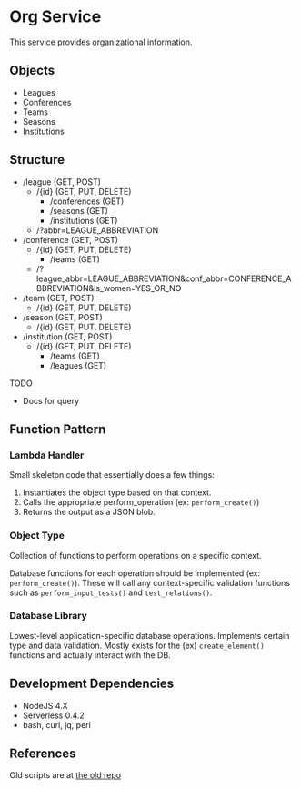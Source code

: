 Org Service
===========

This service provides organizational information.

## Objects
* Leagues
* Conferences
* Teams
* Seasons
* Institutions

## Structure
* /league (GET, POST)
  * /{id} (GET, PUT, DELETE)
    * /conferences (GET)
    * /seasons (GET)
    * /institutions (GET)
  * /?abbr=LEAGUE_ABBREVIATION
* /conference (GET, POST)
  * /{id} (GET, PUT, DELETE)
    * /teams (GET)
  * /?league_abbr=LEAGUE_ABBREVIATION&conf_abbr=CONFERENCE_ABBREVIATION&is_women=YES_OR_NO
* /team (GET, POST)
  * /{id} (GET, PUT, DELETE)
* /season (GET, POST)
  * /{id} (GET, PUT, DELETE)
* /institution (GET, POST)
  * /{id} (GET, PUT, DELETE)
    * /teams (GET)
    * /leagues (GET)

TODO
* Docs for query

## Function Pattern
### Lambda Handler
Small skeleton code that essentially does a few things:
1) Instantiates the object type based on that context.
2) Calls the appropriate perform_operation (ex: `perform_create()`)
3) Returns the output as a JSON blob.

### Object Type
Collection of functions to perform operations on a specific context.

Database functions for each operation should be implemented (ex: `perform_create()`). These will call any context-specific validation functions such as `perform_input_tests()` and `test_relations()`.

### Database Library
Lowest-level application-specific database operations. Implements certain type and data validation. Mostly exists for the (ex) `create_element()` functions and actually interact with the DB.

## Development Dependencies
* NodeJS 4.X
* Serverless 0.4.2
* bash, curl, jq, perl

## References
Old scripts are at [the old repo](https://github.com/cohoe/OpenPuck/tree/45160b6e6987a6de2563b4bfd8b9e143553ea79c)